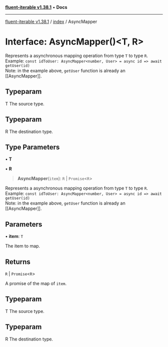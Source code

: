 [**fluent-iterable v1.38.1**](../../README.md) • **Docs**

***

[fluent-iterable v1.38.1](../../README.md) / [index](../README.md) / AsyncMapper

# Interface: AsyncMapper()\<T, R\>

Represents a asynchronous mapping operation from type `T` to type `R`.<br>
  Example: `const idToUser: AsyncMapper<number, User> = async id => await getUser(id)`<br>
  Note: in the example above, `getUser` function is already an [[AsyncMapper]].

## Typeparam

T The source type.

## Typeparam

R The destination type.

## Type Parameters

• **T**

• **R**

> **AsyncMapper**(`item`): `R` \| `Promise`\<`R`\>

Represents a asynchronous mapping operation from type `T` to type `R`.<br>
  Example: `const idToUser: AsyncMapper<number, User> = async id => await getUser(id)`<br>
  Note: in the example above, `getUser` function is already an [[AsyncMapper]].

## Parameters

• **item**: `T`

The item to map.

## Returns

`R` \| `Promise`\<`R`\>

A promise of the map of `item`.

## Typeparam

T The source type.

## Typeparam

R The destination type.
